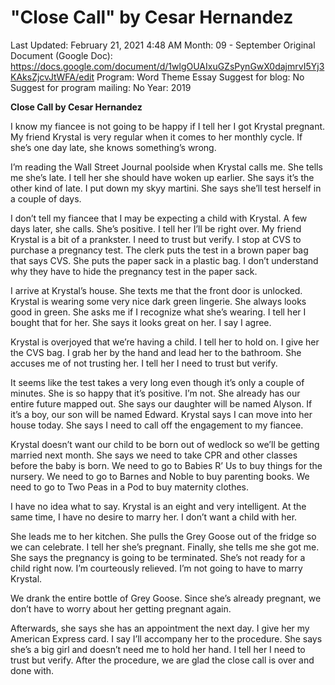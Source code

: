 # "Close Call" by Cesar Hernandez

Last Updated: February 21, 2021 4:48 AM
Month: 09 - September
Original Document (Google Doc): https://docs.google.com/document/d/1wlgOUAIxuGZsPynGwX0dajmrvI5Yj3KAksZjcvJtWFA/edit
Program: Word Theme Essay
Suggest for blog: No
Suggest for program mailing: No
Year: 2019

**Close Call by Cesar Hernandez**

I know my fiancee is not going to be happy if I tell her I got Krystal pregnant. My friend Krystal is very regular when it comes to her monthly cycle. If she’s one day late, she knows something’s wrong.

I’m reading the Wall Street Journal poolside when Krystal calls me. She tells me she’s late. I tell her she should have woken up earlier. She says it’s the other kind of late. I put down my skyy martini. She says she’ll test herself in a couple of days.

I don’t tell my fiancee that I may be expecting a child with Krystal. A few days later, she calls. She’s positive. I tell her I’ll be right over. My friend Krystal is a bit of a prankster. I need to trust but verify. I stop at CVS to purchase a pregnancy test. The clerk puts the test in a brown paper bag that says CVS. She puts the paper sack in a plastic bag. I don’t understand why they have to hide the pregnancy test in the paper sack.

I arrive at Krystal’s house. She texts me that the front door is unlocked. Krystal is wearing some very nice dark green lingerie. She always looks good in green. She asks me if I recognize what she’s wearing. I tell her I bought that for her. She says it looks great on her. I say I agree.

Krystal is overjoyed that we’re having a child. I tell her to hold on. I give her the CVS bag. I grab her by the hand and lead her to the bathroom. She accuses me of not trusting her. I tell her I need to trust but verify.

It seems like the test takes a very long even though it’s only a couple of minutes. She is so happy that it’s positive. I’m not. She already has our entire future mapped out. She says our daughter will be named Alyson. If it’s a boy, our son will be named Edward. Krystal says I can move into her house today. She says I need to call off the engagement to my fiancee.

Krystal doesn’t want our child to be born out of wedlock so we’ll be getting married next month. She says we need to take CPR and other classes before the baby is born. We need to go to Babies R’ Us to buy things for the nursery. We need to go to Barnes and Noble to buy parenting books. We need to go to Two Peas in a Pod to buy maternity clothes.

I have no idea what to say. Krystal is an eight and very intelligent. At the same time, I have no desire to marry her. I don’t want a child with her.

She leads me to her kitchen. She pulls the Grey Goose out of the fridge so we can celebrate. I tell her she’s pregnant. Finally, she tells me she got me. She says the pregnancy is going to be terminated. She’s not ready for a child right now. I’m courteously relieved. I’m not going to have to marry Krystal.

We drank the entire bottle of Grey Goose. Since she’s already pregnant, we don’t have to worry about her getting pregnant again.

Afterwards, she says she has an appointment the next day. I give her my American Express card. I say I’ll accompany her to the procedure. She says she’s a big girl and doesn’t need me to hold her hand. I tell her I need to trust but verify. After the procedure, we are glad the close call is over and done with.